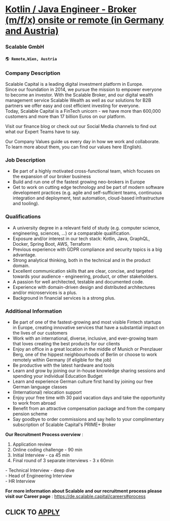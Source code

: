 # [Kotlin / Java Engineer - Broker (m/f/x) onsite or remote (in Germany and Austria)](https://www.remotewlb.com/apply/kotlin-java-engineer-broker-m-f-x-onsite-or-remote-in-germany-and-austria-98147)  
### Scalable GmbH  
#### `🌎 Remote,Wien, Austria`  

### **Company Description**

Scalable Capital is a leading digital investment platform in Europe.  
Since our foundation in 2014, we pursue the mission to empower everyone to become an investor. With the Scalable Broker, and our digital wealth management service Scalable Wealth as well as our solutions for B2B partners we offer easy and cost efficient investing for everyone.  
Today, Scalable Capital is a FinTech unicorn - we have more than 600,000 customers and more than 17 billion Euros on our platform.

Visit our finance blog or check out our Social Media channels to find out what our Expert Teams have to say.  
  
Our Company Values guide us every day in how we work and collaborate. To learn more about them, you can find our values here (English).

###  **Job Description**

  * Be part of a highly motivated cross-functional team, which focuses on the expansion of our broker business
  * Build and run one of the fastest growing neo-brokers in Europe
  * Get to work on cutting edge technology and be part of modern software development practices (e.g. agile and self-sufficient teams, continuous integration and deployment, test automation, cloud-based infrastructure and tooling).

###  **Qualifications**

  * A university degree in a relevant field of study (e.g. computer science, engineering, sciences, ...) or a comparable qualification.
  * Exposure and/or interest in our tech stack: Kotlin, Java, GraphQL, Docker, Spring Boot, AWS, Terraform
  * Previous experience with GDPR compliance and security topics is a big advantage.
  * Strong analytical thinking, both in the technical and in the product domain.
  * Excellent communication skills that are clear, concise, and targeted towards your audience - engineering, product, or other stakeholders.
  * A passion for well architected, testable and documented code.
  * Experience with domain-driven design and distributed architectures and/or microservices is a plus.
  * Background in financial services is a strong plus.

###  **Additional Information**

  * Be part of one of the fastest-growing and most visible Fintech startups in Europe, creating innovative services that have a substantial impact on the lives of our customers
  * Work with an international, diverse, inclusive, and ever-growing team that loves creating the best products for our clients
  * Enjoy an office in a great location in the middle of Munich or Prenzlauer Berg, one of the hippest neighbourhoods of Berlin or choose to work remotely within Germany (if eligible for the job)
  * Be productive with the latest hardware and tools
  * Learn and grow by joining our in-house knowledge sharing sessions and spending your individual Education Budget 
  * Learn and experience German culture first hand by joining our free German language classes
  * (International) relocation support
  * Enjoy your free time with 30 paid vacation days and take the opportunity to work from abroad
  * Benefit from an attractive compensation package and from the company pension scheme
  * Say goodbye to order commissions and say hello to your complimentary subscription of Scalable Capital's PRIME+ Broker

 **Our Recruitment Process overview** :

  1. Application review
  2. Online coding challenge - 90 min
  3. Initial Interview - ca 45 min
  4. Final round of 3 separate interviews - 3 x 60min 

\- Technical Interview - deep dive  
\- Head of Engineering Interview  
\- HR Interview

 **For more information about Scalable and our recruitment process please visit our Career page** : https://de.scalable.capital/careers#process

  
## CLICK TO [APPLY](https://www.remotewlb.com/apply/kotlin-java-engineer-broker-m-f-x-onsite-or-remote-in-germany-and-austria-98147)

